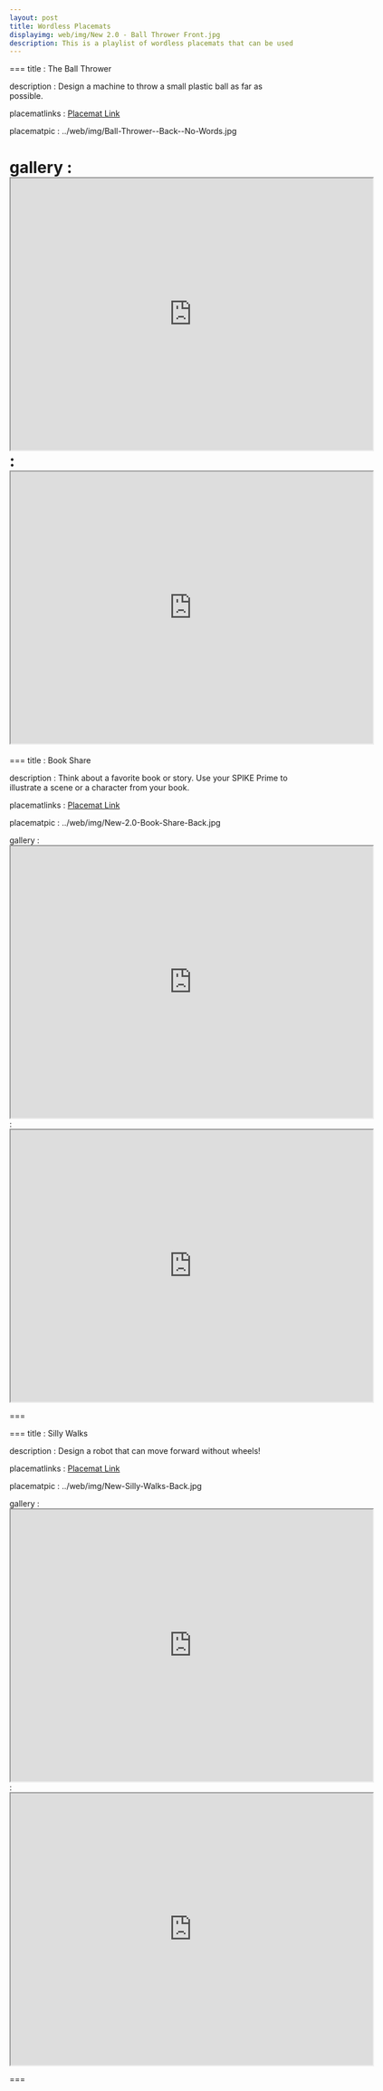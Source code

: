 ```yaml
---
layout: post
title: Wordless Placemats
displayimg: web/img/New 2.0 - Ball Thrower Front.jpg
description: This is a playlist of wordless placemats that can be used in a variety of settings, especially in other countries so that translations won't be needed. 
---
```


===
title
: The Ball Thrower

description
: Design a machine to throw a small plastic ball as far as possible.

placematlinks
: [Placemat Link](https://docs.google.com/presentation/d/1IzKZ_8vz0bAED8IvAGgdpGxbdTiDNuvaBwFEaSNwoRg/edit?usp=sharing)

placematpic
: ../web/img/Ball-Thrower--Back--No-Words.jpg

gallery
: <iframe src="https://drive.google.com/file/d/1eBGX-ENreJqvXewdUSfDSViOauXbYW1g/preview" width="640" height="480" allow="autoplay"></iframe>
: <iframe src="https://drive.google.com/file/d/1FVNa7vvXC2BfGeF8SW1Rsw502VyP3Gf3/preview" width="640" height="480" allow="autoplay"></iframe>
===

===
title
: Book Share

description
: Think about a favorite book or story. Use your SPIKE Prime to illustrate a scene or a character from your book.

placematlinks
: [Placemat Link](https://docs.google.com/presentation/d/1HeMKXrlqdR-yOXIjg0q38-PoVO9QuUFZ8YfuMliQDJM/edit?usp=sharing)

placematpic
: ../web/img/New-2.0-Book-Share-Back.jpg

gallery
: <iframe src="https://drive.google.com/file/d/1OMK9-YDZFOQ4SjunPcD_jF0_UBiDcByI/preview" width="640" height="480" allow="autoplay"></iframe>
: <iframe src="https://drive.google.com/file/d/1eKl7pJQnVSstbyd_bgLk_-AiizODm9gQ/preview" width="640" height="480" allow="autoplay"></iframe>

===

===
title
: Silly Walks

description
: Design a robot that can move forward without wheels!

placematlinks
: [Placemat Link](https://docs.google.com/presentation/d/1iiAiViPR6a0qHEA8k21crNu8B7pXY04-xh0r-BChIfc/edit?usp=sharing)

placematpic
: ../web/img/New-Silly-Walks-Back.jpg

gallery
: <iframe src="https://drive.google.com/file/d/1BwOLCLrmR93XUDbxBJ8lLEP9zphuRWzF/preview" width="640" height="480" allow="autoplay"></iframe>
: <iframe src="https://drive.google.com/file/d/1ECgfb9lzFCPP-pySkvRgiMzL9KA9YU-Z/preview" width="640" height="480" allow="autoplay"></iframe>

===
